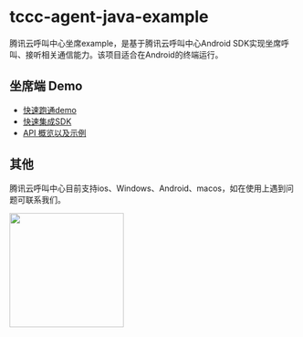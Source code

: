 # tccc-agent-java-example
腾讯云呼叫中心坐席example，是基于腾讯云呼叫中心Android SDK实现坐席呼叫、接听相关通信能力。该项目适合在Android的终端运行。

## 坐席端 Demo
- [快速跑通demo](QuickStartDemo.md)
- [快速集成SDK](QuickStartSDK.md)
- [API 概览以及示例](api.md)
## 其他
腾讯云呼叫中心目前支持ios、Windows、Android、macos，如在使用上遇到问题可联系我们。

<img src="https://qcloudimg.tencent-cloud.cn/trisys/assets/product/images/sk-TijIluPihE1wMvv8bz.png" style="width:200px;height:200px">
